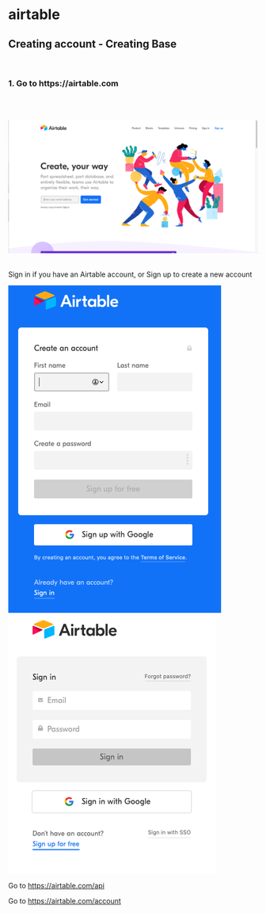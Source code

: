 # airtable

<h2>Creating account - Creating Base </h2> </br>
<h3>1. Go to https://airtable.com </h3>
</br>
</br>

![login screen](/images/airtable_welcome.png)

</br>
Sign in if you have an Airtable account, or Sign up to create a new account
</br>

![sign up screen](/images/signup.png)![sign in screen](/images/signin.png)

Go to https://airtable.com/api

Go to https://airtable.com/account
